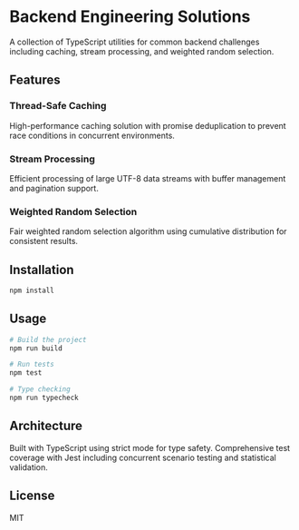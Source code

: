 # Backend Engineering Solutions

A collection of TypeScript utilities for common backend challenges including caching, stream processing, and weighted random selection.

## Features

### Thread-Safe Caching
High-performance caching solution with promise deduplication to prevent race conditions in concurrent environments.

### Stream Processing  
Efficient processing of large UTF-8 data streams with buffer management and pagination support.

### Weighted Random Selection
Fair weighted random selection algorithm using cumulative distribution for consistent results.

## Installation

```bash
npm install
```

## Usage

```bash
# Build the project
npm run build

# Run tests
npm test

# Type checking
npm run typecheck
```

## Architecture

Built with TypeScript using strict mode for type safety. Comprehensive test coverage with Jest including concurrent scenario testing and statistical validation.

## License

MIT